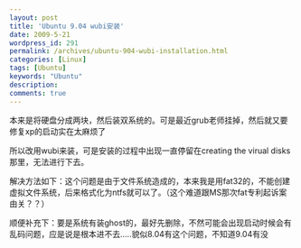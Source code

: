 ```yaml
---
layout: post
title: 'Ubuntu 9.04 wubi安装'
date: 2009-5-21
wordpress_id: 291
permalink: /archives/ubuntu-904-wubi-installation.html
categories: [Linux]
tags: [Ubuntu]
keywords: "Ubuntu"
description: 
comments: true
---
```

本来是将硬盘分成两块，然后装双系统的。可是最近grub老师挂掉，然后就又要修复xp的启动实在太麻烦了

所以改用wubi来装，可是安装的过程中出现一直停留在creating the virual disks那里，无法进行下去。

解决方法如下：这个问题是由于文件系统造成的，本来我是用fat32的，不能创建虚拟文件系统，后来格式化为ntfs就可以了。（这个难道跟MS那次fat专利起诉案由关？？）

顺便补充下：要是系统有装ghost的，最好先删除，不然可能会出现启动时候会有乱码问题，应是说是根本进不去…..貌似8.04有这个问题，不知道9.04有没